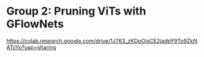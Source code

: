 # Group 2: Pruning ViTs with GFlowNets

https://colab.research.google.com/drive/1J763_zKDpOisCE2jadpY9To9ZkNATcYo?usp=sharing
